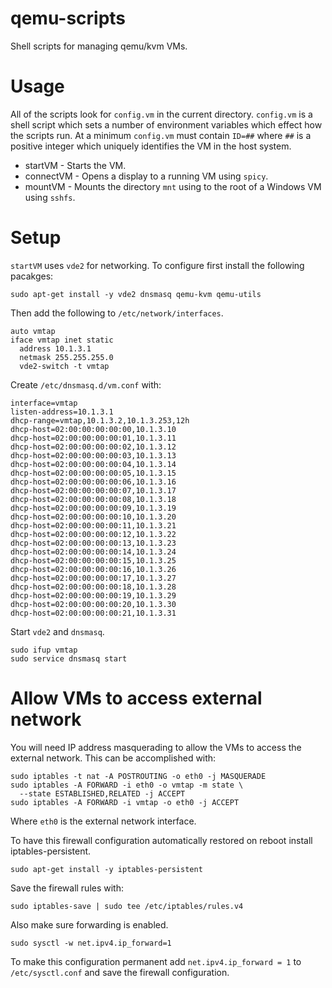 qemu-scripts
============
Shell scripts for managing qemu/kvm VMs.

# Usage

All of the scripts look for ``config.vm`` in the current directory.
``config.vm`` is a shell script which sets a number of environment variables
which effect how the scripts run.  At a minimum ``config.vm`` must contain
``ID=##`` where ``##`` is a positive integer which uniquely identifies the VM
in the host system.

 * startVM - Starts the VM.
 * connectVM - Opens a display to a running VM using ``spicy``.
 * mountVM - Mounts the directory ``mnt`` using to the root of a Windows VM
   using ``sshfs``.

# Setup

``startVM`` uses ``vde2`` for networking.  To configure first install the
following pacakges:

    sudo apt-get install -y vde2 dnsmasq qemu-kvm qemu-utils

Then add the following to ``/etc/network/interfaces``.

    auto vmtap
    iface vmtap inet static
      address 10.1.3.1
      netmask 255.255.255.0
      vde2-switch -t vmtap

Create ``/etc/dnsmasq.d/vm.conf`` with:

    interface=vmtap
    listen-address=10.1.3.1
    dhcp-range=vmtap,10.1.3.2,10.1.3.253,12h
    dhcp-host=02:00:00:00:00:00,10.1.3.10
    dhcp-host=02:00:00:00:00:01,10.1.3.11
    dhcp-host=02:00:00:00:00:02,10.1.3.12
    dhcp-host=02:00:00:00:00:03,10.1.3.13
    dhcp-host=02:00:00:00:00:04,10.1.3.14
    dhcp-host=02:00:00:00:00:05,10.1.3.15
    dhcp-host=02:00:00:00:00:06,10.1.3.16
    dhcp-host=02:00:00:00:00:07,10.1.3.17
    dhcp-host=02:00:00:00:00:08,10.1.3.18
    dhcp-host=02:00:00:00:00:09,10.1.3.19
    dhcp-host=02:00:00:00:00:10,10.1.3.20
    dhcp-host=02:00:00:00:00:11,10.1.3.21
    dhcp-host=02:00:00:00:00:12,10.1.3.22
    dhcp-host=02:00:00:00:00:13,10.1.3.23
    dhcp-host=02:00:00:00:00:14,10.1.3.24
    dhcp-host=02:00:00:00:00:15,10.1.3.25
    dhcp-host=02:00:00:00:00:16,10.1.3.26
    dhcp-host=02:00:00:00:00:17,10.1.3.27
    dhcp-host=02:00:00:00:00:18,10.1.3.28
    dhcp-host=02:00:00:00:00:19,10.1.3.29
    dhcp-host=02:00:00:00:00:20,10.1.3.30
    dhcp-host=02:00:00:00:00:21,10.1.3.31

Start ``vde2`` and ``dnsmasq``.

    sudo ifup vmtap
    sudo service dnsmasq start

# Allow VMs to access external network
You will need IP address masquerading to allow the VMs to access the external
network.  This can be accomplished with:

    sudo iptables -t nat -A POSTROUTING -o eth0 -j MASQUERADE
    sudo iptables -A FORWARD -i eth0 -o vmtap -m state \
      --state ESTABLISHED,RELATED -j ACCEPT
    sudo iptables -A FORWARD -i vmtap -o eth0 -j ACCEPT

Where ``eth0`` is the external network interface.

To have this firewall configuration automatically restored on reboot install
iptables-persistent.

    sudo apt-get install -y iptables-persistent

Save the firewall rules with:

    sudo iptables-save | sudo tee /etc/iptables/rules.v4

Also make sure forwarding is enabled.

    sudo sysctl -w net.ipv4.ip_forward=1

To make this configuration permanent add ``net.ipv4.ip_forward = 1`` to
``/etc/sysctl.conf`` and save the firewall configuration.
